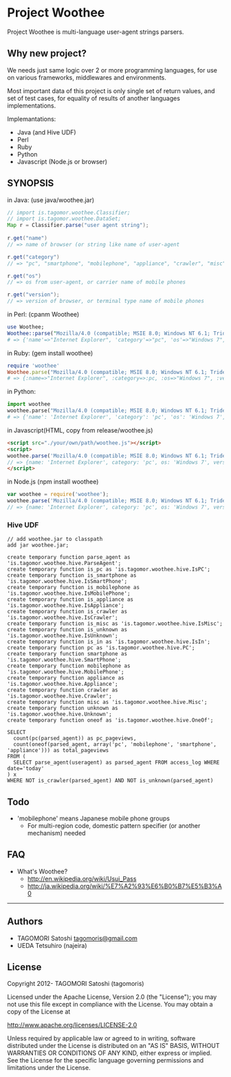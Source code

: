 # Project Woothee

Project Woothee is multi-language user-agent strings parsers.

## Why new project?

We needs just same logic over 2 or more programming languages, for use on various frameworks, middlewares and environments.

Most important data of this project is only single set of return values, and set of test cases, for equality of results of another languages implementations.

Implemantations:

  * Java (and Hive UDF)
  * Perl
  * Ruby
  * Python
  * Javascript (Node.js or browser)

## SYNOPSIS
in Java: (use java/woothee.jar)

```java
// import is.tagomor.woothee.Classifier;
// import is.tagomor.woothee.DataSet;
Map r = Classifier.parse("user agent string");
    
r.get("name")
// => name of browser (or string like name of user-agent

r.get("category")
// => "pc", "smartphone", "mobilephone", "appliance", "crawler", "misc", "unknown"

r.get("os")
// => os from user-agent, or carrier name of mobile phones

r.get("version");
// => version of browser, or terminal type name of mobile phones
```

in Perl: (cpanm Woothee)

```perl
use Woothee;
Woothee::parse("Mozilla/4.0 (compatible; MSIE 8.0; Windows NT 6.1; Trident/4.0)");
# => {'name'=>"Internet Explorer", 'category'=>"pc", 'os'=>"Windows 7", 'version'=>"8.0", 'vendor'=>"Microsoft"}
```

in Ruby: (gem install woothee)

```ruby
require 'woothee'
Woothee.parse("Mozilla/4.0 (compatible; MSIE 8.0; Windows NT 6.1; Trident/4.0)")
# => {:name=>"Internet Explorer", :category=>:pc, :os=>"Windows 7", :version=>"8.0", :vendor=>"Microsoft"}
```

in Python:

```python
import woothee
woothee.parse("Mozilla/4.0 (compatible; MSIE 8.0; Windows NT 6.1; Trident/4.0)")
# => {'name': 'Internet Explorer', 'category': 'pc', 'os': 'Windows 7', 'version': '8.0', 'vendor': 'Microsoft'}
```

in Javascript(HTML, copy from release/woothee.js)
```html
<script src="./your/own/path/woothee.js"></script>
<script>
woothee.parse('Mozilla/4.0 (compatible; MSIE 8.0; Windows NT 6.1; Trident/4.0)')
// => {name: 'Internet Explorer', category: 'pc', os: 'Windows 7', version: '8.0', vendor: 'Microsoft'}
</script>
```

in Node.js (npm install woothee)

```javascript
var woothee = require('woothee');
woothee.parse('Mozilla/4.0 (compatible; MSIE 8.0; Windows NT 6.1; Trident/4.0)')
// => {name: 'Internet Explorer', category: 'pc', os: 'Windows 7', version: '8.0', vendor: 'Microsoft'}
```

### Hive UDF

    // add woothee.jar to classpath
    add jar woothee.jar;
    
    create temporary function parse_agent as 'is.tagomor.woothee.hive.ParseAgent';
    create temporary function is_pc as 'is.tagomor.woothee.hive.IsPC';
    create temporary function is_smartphone as 'is.tagomor.woothee.hive.IsSmartPhone';
    create temporary function is_mobilephone as 'is.tagomor.woothee.hive.IsMobilePhone';
    create temporary function is_appliance as 'is.tagomor.woothee.hive.IsAppliance';
    create temporary function is_crawler as 'is.tagomor.woothee.hive.IsCrawler';
    create temporary function is_misc as 'is.tagomor.woothee.hive.IsMisc';
    create temporary function is_unknown as 'is.tagomor.woothee.hive.IsUnknown';
    create temporary function is_in as 'is.tagomor.woothee.hive.IsIn';
    create temporary function pc as 'is.tagomor.woothee.hive.PC';
    create temporary function smartphone as 'is.tagomor.woothee.hive.SmartPhone';
    create temporary function mobilephone as 'is.tagomor.woothee.hive.MobilePhone';
    create temporary function appliance as 'is.tagomor.woothee.hive.Appliance';
    create temporary function crawler as 'is.tagomor.woothee.hive.Crawler';
    create temporary function misc as 'is.tagomor.woothee.hive.Misc';
    create temporary function unknown as 'is.tagomor.woothee.hive.Unknown';
    create temporary function oneof as 'is.tagomor.woothee.hive.OneOf';
    
    SELECT
      count(pc(parsed_agent)) as pc_pageviews,
      count(oneof(parsed_agent, array('pc', 'mobilephone', 'smartphone', 'appliance'))) as total_pageviews
    FROM (
      SELECT parse_agent(useragent) as parsed_agent FROM access_log WHERE date='today'
    ) x
    WHERE NOT is_crawler(parsed_agent) AND NOT is_unknown(parsed_agent)

## Todo

* 'mobilephone' means Japanese mobile phone groups
  * For multi-region code, domestic pattern specifier (or another mechanism) needed

## FAQ

* What's Woothee?
    * http://en.wikipedia.org/wiki/Usui_Pass
    * http://ja.wikipedia.org/wiki/%E7%A2%93%E6%B0%B7%E5%B3%A0

* * * * *

## Authors

* TAGOMORI Satoshi <tagomoris@gmail.com>
* UEDA Tetsuhiro (najeira)

## License

Copyright 2012- TAGOMORI Satoshi (tagomoris)

Licensed under the Apache License, Version 2.0 (the "License");
you may not use this file except in compliance with the License.
You may obtain a copy of the License at

   http://www.apache.org/licenses/LICENSE-2.0

Unless required by applicable law or agreed to in writing, software
distributed under the License is distributed on an "AS IS" BASIS,
WITHOUT WARRANTIES OR CONDITIONS OF ANY KIND, either express or implied.
See the License for the specific language governing permissions and
limitations under the License.

